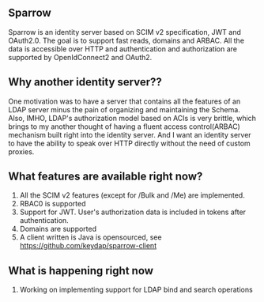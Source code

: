 ## Sparrow
Sparrow is an identity server based on SCIM v2 specification, JWT and OAuth2.0.
The goal is to support fast reads, domains and ARBAC.
All the data is accessible over HTTP and authentication and authorization are supported by OpenIdConnect2 and OAuth2.

## Why another identity server??
One motivation was to have a server that contains all the features of an LDAP server minus the pain of organizing and
maintaining the Schema.
Also, IMHO, LDAP's authorization model based on ACIs is very brittle, which brings to my another thought of having a 
fluent access control(ARBAC) mechanism built right into the identity server.
And I want an identity server to have the ability to speak over HTTP directly without the need of custom proxies. 

## What features are available right now?
1. All the SCIM v2 features (except for /Bulk and /Me) are implemented.
2. RBAC0 is supported
3. Support for JWT. User's authorization data is included in tokens after authentication.
4. Domains are supported
5. A client written is Java is opensourced, see https://github.com/keydap/sparrow-client 

## What is happening right now
1. Working on implementing support for LDAP bind and search operations

